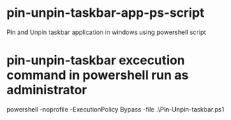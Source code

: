 # pin-unpin-taskbar-app-ps-script
Pin and Unpin taskbar application in windows using powershell script
# pin-unpin-taskbar excecution command in powershell run as administrator
powershell -noprofile -ExecutionPolicy Bypass -file .\Pin-Unpin-taskbar.ps1
